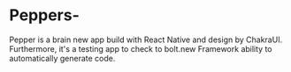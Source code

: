 # Peppers-
Pepper is a brain new app build with React Native and design by ChakraUI. Furthermore, it's a testing app to check to bolt.new Framework ability to automatically generate code.
